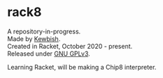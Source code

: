 # rack8
A repository-in-progress.  
Made by [Kewbish](https://github.com/kewbish).  
Created in Racket, October 2020 - present.  
Released under [GNU GPLv3](https://www.gnu.org/licenses/gpl-3.0.en.html).  

Learning Racket, will be making a Chip8 interpreter.
